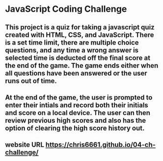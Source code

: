 # JavaScript Coding Challenge

## This project is a quiz for taking a javascript quiz created with HTML, CSS, and JavaScript. There is a set time limit, there are multiple choice questions, and any time a wrong answer is selected time is deducted off the final score at the end of the game. The game ends either when all questions have been answered or the user runs out of time.

## At the end of the game, the user is prompted to enter their intials and record both their initials and score on a local device. The user can then review previous high scores and also has the option of clearing the high score history out. 

## website URL https://chris6661.github.io/04-ch-challenge/
